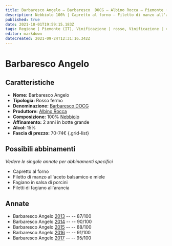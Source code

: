 ```yaml
---
title: Barbaresco Angelo – Barbaresco  DOCG – Albino Rocca – Piemonte (IT) – 70-74€ – 3★-5★
description: Nebbiolo 100% | Capretto al forno – Filetto di manzo all'aceto balsamico e miele – Fagiano in salsa di porcini – Filetti di fagiano all'arancia
published: true
date: 2021-10-01T19:59:15.183Z
tags: Regione | Piemonte (IT), Vinificazione | rosso, Vinificazione | varietale, Vitigni | Nebbiolo, Valutazioni | 5 stelle, Alimento | capretto, Alimento | manzo, Alimento | fagiano, Cottura | al forno, Aromatizzazione | all'aceto balsamico, Aromatizzazione | ai porcini, Aromatizzazione | all'arancia, Prezzi | 70-74€
editor: markdown
dateCreated: 2021-09-24T12:31:16.342Z
---
```


 # Barbaresco Angelo

## Caratteristiche
- **Nome:** Barbaresco Angelo
- **Tipologia:** Rosso fermo
- **Denominazione:** [Barbaresco DOCG](/denominazioni/Italia/Piemonte/DOCG/Barbaresco)
- **Produttore:** [Albino Rocca](/produttori/Italia/Piemonte/Albino-Rocca)
- **Composizione:** 100% [Nebbiolo](/vitigni/Italia/bacca-nera/nebbiolo)
- **Affinamento:** 2 anni in botte grande
- **Alcol:** 15%
- **Fascia di prezzo:** 70-74€
{.grid-list}



## Possibili abbinamenti
*Vedere le singole annate per abbinamenti specifici*

- Capretto al forno
- Filetto di manzo all'aceto balsamico e miele
- Fagiano in salsa di porcini
- Filetti di fagiano all'arancia

## Annate
- Barbaresco Angelo  [2013](vini/Italia/Piemonte/Albino-Rocca/Barbaresco-Angelo/2013) -- <span class="star-3"></span> -- 87/100
- Barbaresco Angelo  [2014](vini/Italia/Piemonte/Albino-Rocca/Barbaresco-Angelo/2014) -- <span class="star-4"></span> -- 90/100
- Barbaresco Angelo  [2015](vini/Italia/Piemonte/Albino-Rocca/Barbaresco-Angelo/2015) -- <span class="star-3"></span> -- 88/100
- Barbaresco Angelo  [2016](vini/Italia/Piemonte/Albino-Rocca/Barbaresco-Angelo/2016) -- <span class="star-5"></span> -- 91/100
- Barbaresco Angelo  [2017](vini/Italia/Piemonte/Albino-Rocca/Barbaresco-Angelo/2017) -- <span class="star-5"></span> -- 95/100